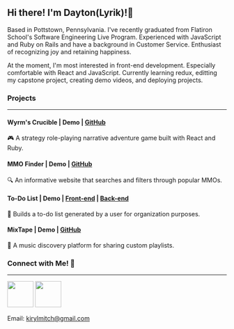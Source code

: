 ## Hi there! I'm Dayton(Lyrik)!👋

  Based in Pottstown, Pennsylvania. I've recently graduated from Flatiron School's Software Engineering Live Program. Experienced with JavaScript and Ruby on Rails and have a background in Customer Service. Enthusiast of recognizing joy and retaining happiness. 
  
  At the moment, I'm most interested in front-end development. Especially comfortable with React and JavaScript. Currently learning redux, editting my capstone project, creating demo videos, and deploying projects.
 
### Projects
----------------------------------------------------------------------------------------------------------------------------------------------------------
#### Wyrm's Crucible | Demo | [GitHub](https://github.com/Straigus1/Wyrms-Crucible)
:video_game: A strategy role-playing narrative adventure game built with React and Ruby.

#### MMO Finder | Demo | [GitHub](https://github.com/Straigus1/MMO_Finder)
:mag: An informative website that searches and filters through popular MMOs.

#### To-Do List | Demo | [Front-end](https://github.com/Straigus1/phase-3-project-front) | [Back-end](https://github.com/Straigus1/phase-3-sinatra-react-project)
:memo: Builds a to-do list generated by a user for organization purposes.

#### MixTape | Demo | [GitHub](https://github.com/madisonsorah/phase-4-project-mixtape)
:musical_note: A music discovery platform for sharing custom playlists.

### Connect with Me! :link:
----------------------------------------------------------------------------------------------------------------------------------------------------------

[<img src="https://cdn4.iconfinder.com/data/icons/social-media-2210/24/Medium-512.png" width="60" height="60">](https://medium.com/@kirylmitch) 
[<img src="https://user-images.githubusercontent.com/91290969/155408575-23be8c18-b735-4716-8a59-2bac647821f2.png" width="60" height="60">](https://www.linkedin.com/in/dayton-houston/) 

Email: kirylmitch@gmail.com

<!--
**Straigus1/Straigus1** is a ✨ _special_ ✨ repository because its `README.md` (this file) appears on your GitHub profile.

Here are some ideas to get you started:

- 🔭 I’m currently working on ...
- 🌱 I’m currently learning ...
- 👯 I’m looking to collaborate on ...
- 🤔 I’m looking for help with ...
- 💬 Ask me about ...
- 📫 How to reach me: ...
- 😄 Pronouns: ...
- ⚡ Fun fact: ...
-->
